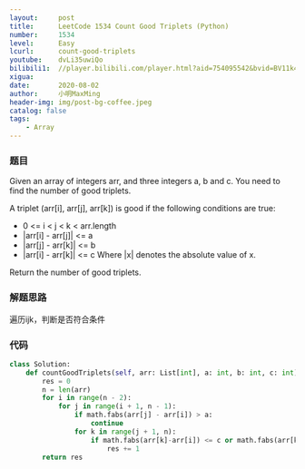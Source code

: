 ```yaml
---
layout:     post
title:      LeetCode 1534 Count Good Triplets (Python)
number:     1534
level:      Easy
lcurl:      count-good-triplets
youtube:    dvLi35uwiQo
bilibili1:  //player.bilibili.com/player.html?aid=754095542&bvid=BV11k4y1m7rV&cid=219757980&page=1
xigua:      
date:       2020-08-02
author:     小明MaxMing
header-img: img/post-bg-coffee.jpeg
catalog: false
tags:
    - Array
---
```


### 题目

Given an array of integers arr, and three integers a, b and c. You need to find the number of good triplets.

A triplet (arr[i], arr[j], arr[k]) is good if the following conditions are true:

- 0 <= i < j < k < arr.length
- |arr[i] - arr[j]| <= a
- |arr[j] - arr[k]| <= b
- |arr[i] - arr[k]| <= c
Where |x| denotes the absolute value of x.

Return the number of good triplets.

### 解题思路

遍历ijk，判断是否符合条件

### 代码
```python
class Solution:
    def countGoodTriplets(self, arr: List[int], a: int, b: int, c: int) -> int:
        res = 0
        n = len(arr)
        for i in range(n - 2):
            for j in range(i + 1, n - 1):
                if math.fabs(arr[j] - arr[i]) > a:
                    continue
                for k in range(j + 1, n):
                    if math.fabs(arr[k]-arr[i]) <= c or math.fabs(arr[k] - arr[j]) <= b:
                        res += 1
        return res
```
